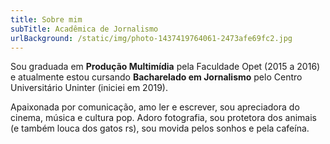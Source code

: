 ```yaml
---
title: Sobre mim
subTitle: Acadêmica de Jornalismo
urlBackground: /static/img/photo-1437419764061-2473afe69fc2.jpg
---
```

Sou graduada em **Produção Multimídia** pela Faculdade Opet (2015 a 2016) e atualmente estou cursando **Bacharelado em Jornalismo** pelo Centro Universitário Uninter (iniciei em 2019). 

Apaixonada por comunicação, amo ler e escrever, sou apreciadora do cinema, música e cultura pop. Adoro fotografia, sou protetora dos animais (e também louca dos gatos rs), sou movida pelos sonhos e pela cafeína.
